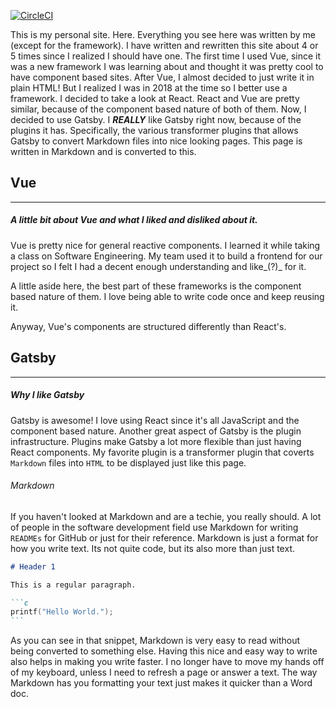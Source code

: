 [![CircleCI](https://circleci.com/gh/JamesJ0717/personal-site/tree/dev.svg?style=svg)](https://circleci.com/gh/JamesJ0717/personal-site/tree/dev)

This is my personal site. Here. Everything you see here was written by me (except for the framework). I have written and rewritten this site about 4 or 5 times since I realized I should have one. The first time I used Vue, since it was a new framework I was learning about and thought it was pretty cool to have component based sites. After Vue, I almost decided to just write it in plain HTML! But I realized I was in 2018 at the time so I better use a framework. I decided to take a look at React. React and Vue are pretty similar, because of the component based nature of both of them. Now, I decided to use Gatsby. I _**REALLY**_ like Gatsby right now, because of the plugins it has. Specifically, the various transformer plugins that allows Gatsby to convert Markdown files into nice looking pages. This page is written in Markdown and is converted to this.

## Vue
---- 
##### A little bit about Vue and what I liked and disliked about it.

Vue is pretty nice for general reactive components. I learned it while taking a class on Software Engineering. My team used it to build a frontend for our project so I felt I had a decent enough understanding and like_(?)_ for it. 

A little aside here, the best part of these frameworks is the component based nature of them. I love being able to write code once and keep reusing it.

Anyway, Vue's components are structured differently than React's.

## Gatsby
---- 
##### Why I like Gatsby

Gatsby is awesome! I love using React since it's all JavaScript and the component based nature. Another great aspect of Gatsby is the plugin infrastructure. Plugins make Gatsby a lot more flexible than just having React components. My favorite plugin is a transformer plugin that coverts `Markdown` files into `HTML` to be displayed just like this page. 

###### Markdown

If you haven't looked at Markdown and are a techie, you really should. A lot of people in the software development field use Markdown for writing `READMEs` for GitHub or just for their reference. Markdown is just a format for how you write text. Its not quite code, but its also more than just text. 

````md
# Header 1

This is a regular paragraph.

```c
printf("Hello World.");
```
````

As you can see in that snippet, Markdown is very easy to read without being converted to something else. Having this nice and easy way to write also helps in making you write faster. I no longer have to move my hands off of my keyboard, unless I need to refresh a page or answer a text. The way Markdown has you formatting your text just makes it quicker than a Word doc.
